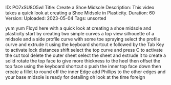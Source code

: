 ID: PO7xSU8O5wI
Title: Create a Shoe Midsole
Description: This video takes a quick look at creating a Shoe Midsole in Plasticity.
Duration: 60
Version: 
Uploaded: 2023-05-04
Tags: unsorted

yum yum Floyd here with a quick look at
creating a shoe midsole and plasticity
start by creating two simple curves a
top view silhouette of a midsole and a
side profile curve with some toe
spraying select the profile curve and
extrude it using the keyboard shortcut e
followed by the Tab Key to activate lock
distances shift select the top curve and
press C to activate the cut tool delete
the outer sheet
select the sheet and extrude it to
create a solid
rotate the top face to give more
thickness to the heel
then offset the top face using the
keyboard shortcut o push the inner top
face down
then create a fillet to round off the
inner Edge add Phillips to the other
edges
and your base midsole is ready for
detailing oh look at the time
foreign
